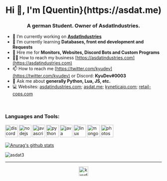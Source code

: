 <h1 align="center">Hi 👋, I'm [Quentin}(https://asdat.me)</h1>
<h3 align="center">A german Student. Owner of AsdatIndustries.</h3>


- 🔭 I’m currently working on **[AsdatIndustries](https://twitter.com/Asdat_Industry)**
- 🌱 I’m currently learning **Databases, front end development and Requests**
- 👯 Hire me for **Monitors, Websites, Discord Bots and Custom Programs**
- 👨‍💻 How to reach my business [https://asdatindustries.com](https://asdatindustries.com)
- 📫 How to reach me [https://twitter.com/kyudev](https://twitter.com/kyudev) or Discord: **KyuDev#0003**
- 💬 Ask me about **generally Python, Lua, JS, etc.**
- 💻 Websites: [asdatindustries.com](https://asdatindustries.com); [asdat.me](https://asdat.me); [kyneticaio.com](https://kyneticaio.com); [retail-cops.com](https://retail-cops.com)


<br />

### Languages and Tools:

<p align="left"><img src="https://cdn.iconscout.com/icon/free/png-512/discord-3-569463.png" alt="discord" width="40" height="40"/> <img src="https://devicons.github.io/devicon/devicon.git/icons/nodejs/nodejs-original-wordmark.svg" alt="nodejs" width="40" height="40"/> <img src="https://devicons.github.io/devicon/devicon.git/icons/javascript/javascript-original.svg" alt="javascript" width="40" height="40"/> <img src="https://devicons.github.io/devicon/devicon.git/icons/python/python-original.svg" alt="python" width="40" height="40"/> <img src="https://devicons.github.io/devicon/devicon.git/icons/java/java-original-wordmark.svg" alt="java" width="40" height="40"/> <img src="https://devicons.github.io/devicon/devicon.git/icons/linux/linux-original.svg" alt="linux" width="40" height="40"/> <img src="https://devicons.github.io/devicon/devicon.git/icons/mongodb/mongodb-original-wordmark.svg" alt="mongodb" width="40" height="40"/> <img src="https://devicons.github.io/devicon/devicon.git/icons/photoshop/photoshop-plain.svg" alt="photoshop" width="40" height="40"/></p>

[![Anurag's github stats](https://github-readme-stats.vercel.app/api?username=asdat3)](https://github.com/anuraghazra/github-readme-stats)

<p align="left"> <img src="https://komarev.com/ghpvc/?username=asdat3" alt="asdat3" /> </p>

<hr>
</hr>

<p align="center">
<a href="https://twitter.com/kyudev" target="blank"><img align="center" src="https://cdn.jsdelivr.net/npm/simple-icons@3.0.1/icons/twitter.svg" alt="kyudev" height="30" width="30" /></a>
</p>
